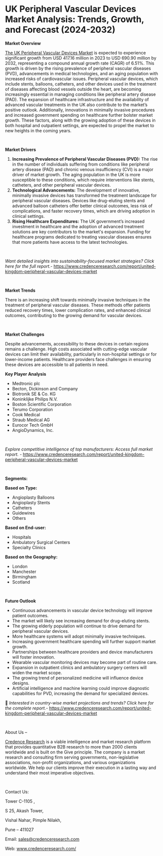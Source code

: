 # UK Peripheral Vascular Devices Market Analysis: Trends, Growth, and Forecast (2024-2032)


<p><strong>Market Overview</strong></p>
<p><a href="https://www.credenceresearch.com/report/united-kingdom-peripheral-vascular-devices-market">The UK Peripheral Vascular Devices Market</a> is expected to experience significant growth from USD 417.16 million in 2023 to USD 690.90 million by 2032, representing a compound annual growth rate (CAGR) of 6.51%. This growth is driven by the rising prevalence of peripheral vascular diseases (PVD), advancements in medical technologies, and an aging population with increased risks of cardiovascular issues. Peripheral vascular devices, which include stents, balloons, catheters, and other devices used in the treatment of diseases affecting blood vessels outside the heart, are becoming increasingly essential in managing conditions like peripheral artery disease (PAD). The expansion of healthcare infrastructure and the availability of advanced vascular treatments in the UK also contribute to the market&rsquo;s positive outlook. Additionally, innovations in minimally invasive procedures and increased government spending on healthcare further bolster market growth. These factors, along with the growing adoption of these devices in both hospital and outpatient settings, are expected to propel the market to new heights in the coming years.</p>
<p><strong>&nbsp;</strong></p>
<p><strong>Market Drivers</strong></p>
<ol>
<li><strong>Increasing Prevalence of Peripheral Vascular Diseases (PVD):</strong> The rise in the number of individuals suffering from conditions like peripheral artery disease (PAD) and chronic venous insufficiency (CVI) is a major driver of market growth. The aging population in the UK is more susceptible to these conditions, which require interventions like stents, catheters, and other peripheral vascular devices.</li>
<li><strong>Technological Advancements:</strong> The development of innovative, minimally invasive devices has transformed the treatment landscape for peripheral vascular diseases. Devices like drug-eluting stents and advanced balloon catheters offer better clinical outcomes, less risk of complications, and faster recovery times, which are driving adoption in clinical settings.</li>
<li><strong>Rising Healthcare Expenditures:</strong> The UK government&rsquo;s increased investment in healthcare and the adoption of advanced treatment solutions are key contributors to the market's expansion. Funding for healthcare programs dedicated to treating vascular diseases ensures that more patients have access to the latest technologies.</li>
</ol>
<p><strong>&nbsp;</strong></p>
<p><em>Want detailed insights into sustainability-focused market strategies? Click here for the full report.- </em><a href="https://www.credenceresearch.com/report/united-kingdom-peripheral-vascular-devices-market">https://www.credenceresearch.com/report/united-kingdom-peripheral-vascular-devices-market</a></p>
<p>&nbsp;</p>
<p><strong>Market Trends</strong></p>
<p>There is an increasing shift towards minimally invasive techniques in the treatment of peripheral vascular diseases. These methods offer patients reduced recovery times, lower complication rates, and enhanced clinical outcomes, contributing to the growing demand for vascular devices.</p>
<p><strong>&nbsp;</strong></p>
<p><strong>Market Challenges</strong></p>
<p>Despite advancements, accessibility to these devices in certain regions remains a challenge. High costs associated with cutting-edge vascular devices can limit their availability, particularly in non-hospital settings or for lower-income patients. Healthcare providers face challenges in ensuring these devices are accessible to all patients in need.</p>
<p><strong>Key Player Analysis</strong></p>
<ul>
<li>Medtronic plc</li>
<li>Becton, Dickinson and Company</li>
<li>Biotronik SE &amp; Co. KG</li>
<li>Koninklijke Philips N.V.</li>
<li>Boston Scientific Corporation</li>
<li>Terumo Corporation</li>
<li>Cook Medical</li>
<li>Straub Medical AG</li>
<li>Eurocor Tech GmbH</li>
<li>AngioDynamics, Inc.</li>
</ul>
<p>&nbsp;</p>
<p><em>Explore competitive intelligence of top manufacturers: Access full market report. - </em><a href="https://www.credenceresearch.com/report/united-kingdom-peripheral-vascular-devices-market">https://www.credenceresearch.com/report/united-kingdom-peripheral-vascular-devices-market</a></p>
<p>&nbsp;</p>
<p><strong>Segments:</strong></p>
<p><strong>Based on&nbsp;Type:</strong></p>
<ul>
<li>Angioplasty Balloons</li>
<li>Angioplasty Stents</li>
<li>Catheters</li>
<li>Guidewires</li>
<li>Others</li>
</ul>
<p><strong>Based on End-user:</strong></p>
<ul>
<li>Hospitals</li>
<li>Ambulatory Surgical Centers</li>
<li>Specialty Clinics</li>
</ul>
<p><strong>Based on the Geography:</strong></p>
<ul>
<li>London</li>
<li>Manchester</li>
<li>Birmingham</li>
<li>Scotland</li>
</ul>
<p>&nbsp;</p>
<p><strong>Future Outlook </strong></p>
<ul>
<li>Continuous advancements in vascular device technology will improve patient outcomes.</li>
<li>The market will likely see increasing demand for drug-eluting stents.</li>
<li>The growing elderly population will continue to drive demand for peripheral vascular devices.</li>
<li>More healthcare systems will adopt minimally invasive techniques.</li>
<li>Increasing government healthcare spending will further support market growth.</li>
<li>Partnerships between healthcare providers and device manufacturers will foster innovation.</li>
<li>Wearable vascular monitoring devices may become part of routine care.</li>
<li>Expansion in outpatient clinics and ambulatory surgery centers will widen the market scope.</li>
<li>The growing trend of personalized medicine will influence device designs.</li>
<li>Artificial intelligence and machine learning could improve diagnostic capabilities for PVD, increasing the demand for specialized devices.</li>
</ul>
<p>📌 <em>Interested in country-wise market projections and trends? Click here for the complete report.- </em><a href="https://www.credenceresearch.com/report/united-kingdom-peripheral-vascular-devices-market">https://www.credenceresearch.com/report/united-kingdom-peripheral-vascular-devices-market</a></p>
<p>&nbsp;</p>
<p>About Us &ndash;</p>
<p><a href="https://www.credenceresearch.com/">Credence Research</a> is a viable intelligence and market research platform that provides quantitative B2B research to more than 2000 clients worldwide and is built on the Give principle. The company is a market research and consulting firm serving governments, non-legislative associations, non-profit organizations, and various organizations worldwide. We help our clients improve their execution in a lasting way and understand their most imperative objectives.</p>
<p>&nbsp;</p>
<p>Contact Us:</p>
<p>Tower C-1105 ,</p>
<p>S 25, Akash Tower,</p>
<p>Vishal Nahar, Pimple Nilakh,</p>
<p>Pune &ndash; 411027</p>
<p>Email: <a href="mailto:sales@credenceresearch.com">sales@credenceresearch.com</a></p>
<p>Web: <a href="http://www.credenceresearch.com/">www.credenceresearch.com/</a></p>
<p>&nbsp;</p>
